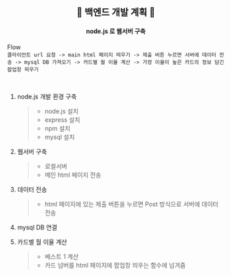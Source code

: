 ##  <center> 💯 백엔드 개발 계획 💯 <center/>

#### <center> **node.js** 로 웹서버 구축 <center/>

Flow <br/>
`클라이언트 url 요청 -> main html 페이지 띄우기 -> 제출 버튼 누르면 서버에 데이터 전송 -> mysql DB 가져오기 -> 카드별 월 이율 계산 -> 가장 이율이 높은 카드의 정보 담긴 팝업창 띄우기`

<br/>

1. node.js 개발 환경 구축
    > - node.js 설치
    > - express 설치
    > - npm 설치
    > - mysql 설치

2. 웹서버 구축
    > - 로컬서버
    > - 메인 html 페이지 전송

3. 데이터 전송
    > - html 페이지에 있는 제출 버튼을 누르면 Post 방식으로 서버에 데이터 전송

4. mysql DB 연결
    
5. 카드별 월 이율 계산
    > - 베스트 1 계산
    > - 카드 넘버를 html 페이지에 팝업창 띄우는 함수에 넘겨줌

